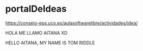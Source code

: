 # portalDeIdeas

https://consejo-eps.uco.es/aulasoftwarelibre/actividades/idea/

HOLA ME LLAMO AITANA XD

HELLO AITANA, MY NAME IS TOM RIDDLE

